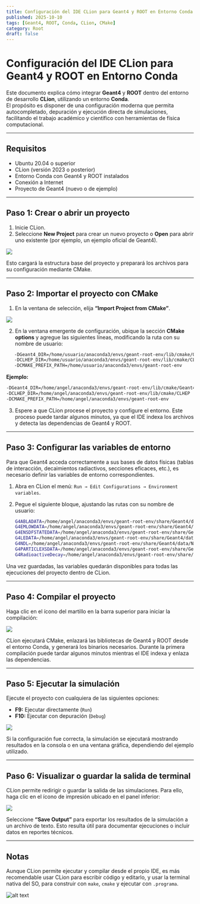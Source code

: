 ```yaml
---
title: Configuración del IDE CLion para Geant4 y ROOT en Entorno Conda
published: 2025-10-10
tags: [Geant4, ROOT, Conda, CLion, CMake]
category: Root
draft: false
---
```


# Configuración del IDE CLion para Geant4 y ROOT en Entorno Conda

Este documento explica cómo integrar **Geant4** y **ROOT** dentro del entorno de desarrollo **CLion**, utilizando un entorno **Conda**.  
El propósito es disponer de una configuración moderna que permita autocompletado, depuración y ejecución directa de simulaciones, facilitando el trabajo académico y científico con herramientas de física computacional.

---

## Requisitos

* Ubuntu 20.04 o superior  
* CLion (versión 2023 o posterior)  
* Entorno Conda con Geant4 y ROOT instalados  
* Conexión a Internet  
* Proyecto de Geant4 (nuevo o de ejemplo)

---

## Paso 1: Crear o abrir un proyecto

1. Inicie CLion.  
2. Seleccione **New Project** para crear un nuevo proyecto o **Open** para abrir uno existente (por ejemplo, un ejemplo oficial de Geant4).  

![](./Adjuntos/Pasted%20image%2020251010113644.png)

Esto cargará la estructura base del proyecto y preparará los archivos para su configuración mediante CMake.

---

## Paso 2: Importar el proyecto con CMake

1. En la ventana de selección, elija **“Import Project from CMake”**.  

![](./Adjuntos/Pasted%20image%2020251010112117.png)

2. En la ventana emergente de configuración, ubique la sección **CMake options** y agregue las siguientes líneas, modificando la ruta con su nombre de usuario:

```bash
   -DGeant4_DIR=/home/usuario/anaconda3/envs/geant-root-env/lib/cmake/Geant4
   -DCLHEP_DIR=/home/usuario/anaconda3/envs/geant-root-env/lib/cmake/CLHEP
   -DCMAKE_PREFIX_PATH=/home/usuario/anaconda3/envs/geant-root-env
````

**Ejemplo:**

```bash
-DGeant4_DIR=/home/angel/anaconda3/envs/geant-root-env/lib/cmake/Geant4
-DCLHEP_DIR=/home/angel/anaconda3/envs/geant-root-env/lib/cmake/CLHEP
-DCMAKE_PREFIX_PATH=/home/angel/anaconda3/envs/geant-root-env
```

3. Espere a que CLion procese el proyecto y configure el entorno.
   Este proceso puede tardar algunos minutos, ya que el IDE indexa los archivos y detecta las dependencias de Geant4 y ROOT.

---

## Paso 3: Configurar las variables de entorno

Para que Geant4 acceda correctamente a sus bases de datos físicas (tablas de interacción, decaimientos radiactivos, secciones eficaces, etc.), es necesario definir las variables de entorno correspondientes.

1. Abra en CLion el menú:
   `Run → Edit Configurations → Environment variables`.
2. Pegue el siguiente bloque, ajustando las rutas con su nombre de usuario:

   ```bash
   G4ABLADATA=/home/angel/anaconda3/envs/geant-root-env/share/Geant4/data/ABLA3.3;
   G4EMLOWDATA=/home/angel/anaconda3/envs/geant-root-env/share/Geant4/data/EMLOW8.6.1;
   G4ENSDFSTATEDATA=/home/angel/anaconda3/envs/geant-root-env/share/Geant4/data/ENSDFSTATE3.0;
   G4LEDATA=/home/angel/anaconda3/envs/geant-root-env/share/Geant4/data/EMLOW8.6.1;
   G4NDL=/home/angel/anaconda3/envs/geant-root-env/share/Geant4/data/NDL4.7.1;
   G4PARTICLEXSDATA=/home/angel/anaconda3/envs/geant-root-env/share/Geant4/data/PARTICLEXS4.1;
   G4RadioactiveDecay=/home/angel/anaconda3/envs/geant-root-env/share/Geant4/data/RadioactiveDecay6.1.2
   ```

Una vez guardadas, las variables quedarán disponibles para todas las ejecuciones del proyecto dentro de CLion.

---

## Paso 4: Compilar el proyecto

Haga clic en el ícono del martillo en la barra superior para iniciar la compilación:

![](./Adjuntos/Pasted%20image%2020251010112651.png)

CLion ejecutará CMake, enlazará las bibliotecas de Geant4 y ROOT desde el entorno Conda, y generará los binarios necesarios.
Durante la primera compilación puede tardar algunos minutos mientras el IDE indexa y enlaza las dependencias.

---

## Paso 5: Ejecutar la simulación

Ejecute el proyecto con cualquiera de las siguientes opciones:

* **F9:** Ejecutar directamente (`Run`)
* **F10:** Ejecutar con depuración (`Debug`)

![](./Adjuntos/Pasted%20image%2020251010112815.png)

Si la configuración fue correcta, la simulación se ejecutará mostrando resultados en la consola o en una ventana gráfica, dependiendo del ejemplo utilizado.

---

## Paso 6: Visualizar o guardar la salida de terminal

CLion permite redirigir o guardar la salida de las simulaciones.
Para ello, haga clic en el ícono de impresión ubicado en el panel inferior:

![](./Adjuntos/Pasted%20image%2020251010112951.png)

Seleccione **“Save Output”** para exportar los resultados de la simulación a un archivo de texto.
Esto resulta útil para documentar ejecuciones o incluir datos en reportes técnicos.

---

## Notas
Aunque CLion permite ejecutar y compilar desde el propio IDE, es más recomendable usar CLion para escribir código y editarlo, y usar la terminal nativa del SO, para construir con `make`, `cmake` y ejecutar con `.programa`.

![alt text](./Adjuntos/Pasted%20image%2020251012171536-2.png)